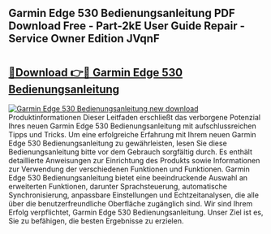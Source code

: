 ## Garmin Edge 530 Bedienungsanleitung PDF Download Free - Part-2kE User Guide Repair - Service Owner Edition JVqnF

# <h2><a href="http://df4f7ah.blite.top/?on=Garmin+Edge+530+Bedienungsanleitung">🔗Download 👉🔴 Garmin Edge 530 Bedienungsanleitung</a></h2>

[![Garmin Edge 530 Bedienungsanleitung new download](https://i.imgur.com/lujVjoI.png)](http://df4f7ah.blite.top/?on=Garmin+Edge+530+Bedienungsanleitung)
Produktinformationen Dieser Leitfaden erschließt das verborgene Potenzial Ihres neuen Garmin Edge 530 Bedienungsanleitung mit aufschlussreichen Tipps und Tricks. Um eine erfolgreiche Erfahrung mit Ihrem neuen Garmin Edge 530 Bedienungsanleitung zu gewährleisten, lesen Sie diese Bedienungsanleitung bitte vor dem Gebrauch sorgfältig durch. Es enthält detaillierte Anweisungen zur Einrichtung des Produkts sowie Informationen zur Verwendung der verschiedenen Funktionen und Funktionen. Garmin Edge 530 Bedienungsanleitung bietet eine beeindruckende Auswahl an erweiterten Funktionen, darunter Sprachsteuerung, automatische Synchronisierung, anpassbare Einstellungen und Echtzeitanalysen, die alle über die benutzerfreundliche Oberfläche zugänglich sind. Wir sind Ihrem Erfolg verpflichtet, Garmin Edge 530 Bedienungsanleitung. Unser Ziel ist es, Sie zu befähigen, die besten Ergebnisse zu erzielen.
